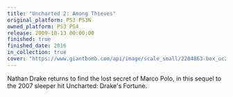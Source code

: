 ```yaml
---
title: "Uncharted 2: Among Thieves"
original_platform: PS3 PS3N
owned_platform: PS3 PS4
release: 2009-10-13 00:00:00
finished: true
finished_date: 2016
in_collection: true
cover: "https://www.giantbomb.com/api/image/scale_small/2204863-box_uc2.png"
---
```


Nathan Drake returns to find the lost secret of Marco Polo, in this sequel to the 2007 sleeper hit Uncharted: Drake's Fortune.
